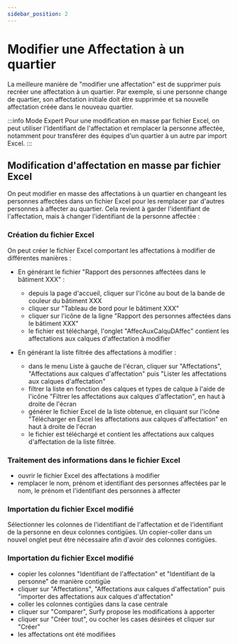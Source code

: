 ```yaml
---
sidebar_position: 2
---
```

# Modifier une Affectation à un quartier

La meilleure manière de "modifier une affectation" est de supprimer puis recréer une affectation à un quartier.
Par exemple, si une personne change de quartier, son affectation initiale doit être supprimée et sa nouvelle affectation créée dans le nouveau quartier.


:::info Mode Expert
Pour une modification en masse par fichier Excel, on peut utiliser l'Identifiant de l'affectation et remplacer la personne affectée, notamment pour transférer des équipes d'un quartier à un autre par import Excel. 
:::

## Modification d'affectation en masse par fichier Excel

On peut modifier en masse des affectations à un quartier en changeant les personnes affectées dans un fichier Excel pour les remplacer par d'autres personnes à affecter au quartier. Cela revient à garder l'identifiant de l'affectation, mais à changer l'identifiant de la personne affectée :

### Création du fichier Excel

On peut créer le fichier Excel comportant les affectations à modifier de différentes manières :

-   En générant le fichier "Rapport des personnes affectées dans le bâtiment XXX" : 

    -   depuis la page d'accueil, cliquer sur l'icône au bout de la bande de couleur du bâtiment XXX
    -   cliquer sur "Tableau de bord pour le bâtiment XXX"
    -   cliquer sur l'icône de la ligne "Rapport des personnes affectées dans le bâtiment XXX" 
    -   le fichier est téléchargé, l'onglet "AffecAuxCalquDAffec" contient les affectations aux calques d'affectation à modifier

-   En générant la liste filtrée des affectations à modifier :

    -   dans le menu Liste à gauche de l'écran, cliquer sur "Affectations", "Affectations aux calques d'affectation" puis "Lister les affectations aux calques d'affectation"
    -  filtrer la liste en fonction des calques et types de calque à l'aide de l'icône "Filtrer les affectations aux calques d'affectation", en haut à droite de l'écran
    -  générer le fichier Excel de la liste obtenue, en cliquant sur l'icône "Télécharger en Excel les affectations aux calques d'affectation" en haut à droite de l'écran
    -   le fichier est téléchargé et contient les affectations aux calques d'affectation de la liste filtrée.


### Traitement des informations dans le fichier Excel

-   ouvrir le fichier Excel des affectations à modifier
-   remplacer le nom, prénom et identifiant des personnes affectées par le nom, le prénom et l'identifiant des personnes à affecter


### Importation du fichier Excel modifié

Sélectionner les colonnes de l'identifiant de l'affectation et de l'identifiant de la personne en deux colonnes contigües.
Un copier-coller dans un nouvel onglet peut être nécessaire afin d'avoir des colonnes contigües.

### Importation du fichier Excel modifié

-   copier les colonnes "Identifiant de l'affectation" et "Identifiant de la personne" de manière contigüe
-   cliquer sur "Affectations", "Affectations aux calques d'affectation" puis "importer des affectations aux calques d'affectation"
-   coller les colonnes contigües dans la case centrale
-   cliquer sur "Comparer", Surfy propose les modifications à apporter
-   cliquer sur "Créer tout", ou cocher les cases désirées et cliquer sur "Créer"
-   les affectations ont été modifiées

